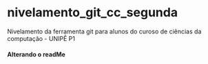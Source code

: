 # nivelamento_git_cc_segunda
Nivelamento da ferramenta git para alunos do curoso de ciências da computação - UNIPÊ P1

#### Alterando o readMe